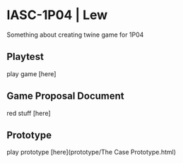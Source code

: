 # IASC-1P04 | Lew

Something about creating twine game for 1P04

## Playtest

play game [here]

## Game Proposal Document

red stuff [here]

## Prototype

play prototype [here](prototype/The Case Prototype.html)

